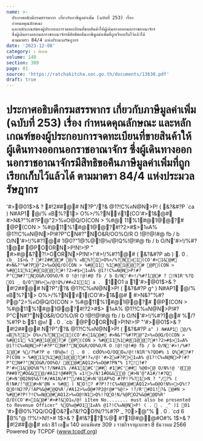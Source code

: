 ```yaml
---
name: >-
  ประกาศอธิบดีกรมสรรพากร เกี่ยวกับภาษีมูลค่าเพิ่ม (ฉบับที่ 253) เรื่อง
  กำหนดคุณลักษณะ
  และหลักเกณฑ์ของผู้ประกอบการจดทะเบียนที่ขายสินค้าให้ผู้เดินทางออกนอกราชอาณาจักร
  ซึ่งผู้เดินทางออกนอกราชอาณาจักรมีสิทธิขอคืนภาษีมูลค่าเพิ่มที่ถูกเรียกเก็บไว้แล้วได้
  ตามมาตรา 84/4 แห่งประมวลรัษฎากร
date: '2023-12-08'
category: ง พิเศษ
volume: 140
section: 309
page: 81
source: 'https://ratchakitcha.soc.go.th/documents/13630.pdf'
draft: true
---
```


# ประกาศอธิบดีกรมสรรพากร เกี่ยวกับภาษีมูลค่าเพิ่ม (ฉบับที่ 253) เรื่อง กำหนดคุณลักษณะ และหลักเกณฑ์ของผู้ประกอบการจดทะเบียนที่ขายสินค้าให้ผู้เดินทางออกนอกราชอาณาจักร ซึ่งผู้เดินทางออกนอกราชอาณาจักรมีสิทธิขอคืนภาษีมูลค่าเพิ่มที่ถูกเรียกเก็บไว้แล้วได้ ตามมาตรา 84/4 แห่งประมวลรัษฎากร

'#>@01$>& ? #!2##@# N?P"/?& @1?!C%คN@N>P! ( &?&#?P `ca ) N#AP1 ํ@/% คB%?1> O%>/%?Nฑ์1(CO'#>1&@# #>N&?"%#?P@"2>%คO@Q/O(CON > %#@ 11%1#@1@@?# @P(CON > %#@11%1#@1@@?#!?2>#$>1คA% @1?!C%คN@N>P!#?P"CN#?"NO&R/OO%O/R O !@!!@!#@ fb / b O/N'#>!/%#?1@# 1@0?"1ํ@%@!@!ค/@!Q%!@!#@ fb / b O/N'#>!/%#?1@# @POORN>P!N!>!P " #>#@&??!>OORN>P!N!>!'#>!/%#?1@# ( &?&#?P ab )  . 0 . `cb_ 1$>& ? #!2##@# ํ@/% คB%?1>O%>/%?Nฑ์1(CO'#>1&@# #>N&?"%#?P@"2>%คO@Q/O(CON > %#@11 %1#@1@@?# @P(CON > %#@11%1#@1@@?#!?2>#$>1คA% @1?!C%คN@N>P!#?P"CN#?"NO&R/OO%O/R O !@!!@!#@ fb / b O/N'#>!/%#?1@# ? !N1R'%?Q O1 _ Q/O"N%>ค/@!Q%/##ค211 a . ` 1O1 a 1'#>@01$>& ? #!2##@# N?P"/?& @1?!C%คN@N>P! ( &?&#?P g^ ) N#AP1 ํ@/% คB%?1> O%>/%?Nฑ์1(CO'#>1&@#  #>N&?"%#?P@"2>%คO@Q/O(CON > %#@11%1#@1@@?# @P(CON > %#@11%1#@1@@?#!?2>#$> 1คA% @1?!C%คN@N>P!#?P"CN#?"NO&R/OO%O/R O !@!!@!#@ fb / b O/N'#>!/%#?1@# %/?%#?P b $1 @ค!  . 0 . `cb` @POORN>P!N!>!P "'#>@01$>& ? #!2##@# N?P"/?& @1?!C%คN@N>P! ( &?&#?P `a^ ) N#AP1 ํ@/% คB%?1> O%>/%?Nฑ์1(CO'#>1&@# #>N&?"%#?P@"2>%คO@Q/O(CON > %#@11 %1#@1@@?# @P(CON > %#@11%1#@1@@?#!?2>#$>1คA% @1?!C%คN@N>P!#?P"CN#?"NO&R/OO%O/R O !@!!@!#@ fb / b O/N'#>!/%#?1@# %/?%#?P e !B%@ค!  . 0 . `cd` O%>Q/OQOค/@!!N1R'%?QO#% ì Q%#?#?P(CON > %#@11%1#@1@@?#!?ค/@!'#>2ค์#?P>1คA% @1?!C%คN@N>P!#?P"CN#?"NO&R/OO%O/ @@#AQ12>%คO@#?PN'็% 1?!?#?P'#>1&@Q%N'็%!?/N#A1% /#A11#C'## #1#C'## %@0>@ O/N%!@ '@@ P##0?#์O&&@/#A12!@#์#P% ค1!>/N!1#์O&&@ #>N'๋@"A1#/!#?Q #>N'๋@Q2N$%&?!#/#A1N/#?"/#A1#>N'๋@1AP%Q #?P!?%?1>N ? "/?% ( R!N#/!"@#>N'๋@N > %#@ ) NO!? #?P!?!C%คN@@#AQ12>%คO@O!N%>>Q%!?QO!N2?P/!AP%&@#@Q%R'/#A12>%คO@#?P2@!@#"%ํ@!> !?/R'#O1!?& @#N > %#@#?P!?!C%คN@@#AQ12>%คO@!N1>Q%!?QO!N/%@PO2%&@#@Q%R' Q/O(CO'#>1&@#'#>#?&O1ค/@! ìItem No........ must also be presented to Revenue Officer" %Q%คํ@#O11คA% @1?!C%คN@N>P! ( .  . _^ )î O1 ` '#>@0%?QQ/OQO&?ค?&!?QO!N/?%#?P _ $?%/@ค!  . 0 . `cdd N'็%!O%R' '#>@0  /?%#?P 27 $0>@"%  . 0 . `cd 6 B%"@ !?%!>N!!># 1$>& ? #!&??%@ #?1@#@@#O#% 1$>& ? #!2##@# หน้า 81 เลม 140 ตอนพิเศษ 309 ง ราชกิจจานุเบกษา 8 ธันวาคม 2566 Powered by TCPDF (www.tcpdf.org)
